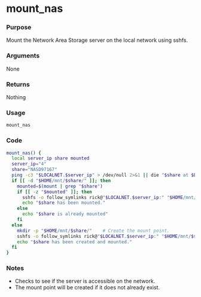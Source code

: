 # mount_nas
### Purpose
Mount the Network Area Storage server on the local network using sshfs.
### Arguments
None
### Returns
Nothing
### Usage
```bash
mount_nas
```
### Code
```bash
mount_nas() {
  local server_ip share mounted
  server_ip="4"
  share="NASD97167"
  ping -c3 "$LOCALNET.$server_ip" > /dev/null 2>&1 || die "$share at $LOCALNET.$server_ip is not online."
  if [[ -d "$HOME/mnt/$share/" ]]; then
    mounted=$(mount | grep "$share")
    if [[ -z "$mounted" ]]; then
      sshfs -o follow_symlinks rick@"$LOCALNET.$server_ip:" "$HOME/mnt/$share/"
      echo "$share has been mounted."
    else
      echo "$share is already mounted"
    fi
  else
    mkdir -p "$HOME/mnt/$share/"    # Create the mount point.
    sshfs -o follow_symlinks rick@"$LOCALNET.$server_ip:" "$HOME/mnt/$share/"
    echo "$share has been created and mounted."
  fi
}
```
### Notes
- Checks to see if the server is accessible on the network.
- The mount point will be created if it does not already exist.
